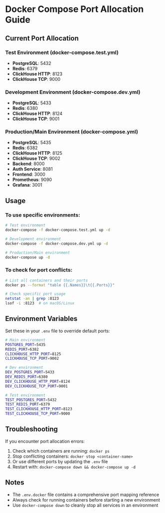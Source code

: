 # Docker Compose Port Allocation Guide

## Current Port Allocation

### Test Environment (docker-compose.test.yml)
- **PostgreSQL**: 5432
- **Redis**: 6379  
- **ClickHouse HTTP**: 8123
- **ClickHouse TCP**: 9000

### Development Environment (docker-compose.dev.yml)
- **PostgreSQL**: 5433
- **Redis**: 6380
- **ClickHouse HTTP**: 8124
- **ClickHouse TCP**: 9001

### Production/Main Environment (docker-compose.yml)
- **PostgreSQL**: 5435
- **Redis**: 6382
- **ClickHouse HTTP**: 8125
- **ClickHouse TCP**: 9002
- **Backend**: 8000
- **Auth Service**: 8081
- **Frontend**: 3000
- **Prometheus**: 9090
- **Grafana**: 3001

## Usage

### To use specific environments:

```bash
# Test environment
docker-compose -f docker-compose.test.yml up -d

# Development environment  
docker-compose -f docker-compose.dev.yml up -d

# Production/Main environment
docker-compose up -d
```

### To check for port conflicts:
```bash
# List all containers and their ports
docker ps --format "table {{.Names}}\t{{.Ports}}"

# Check specific port usage
netstat -an | grep :8123
lsof -i :8123  # on macOS/Linux
```

## Environment Variables

Set these in your `.env` file to override default ports:

```bash
# Main environment
POSTGRES_PORT=5435
REDIS_PORT=6382
CLICKHOUSE_HTTP_PORT=8125
CLICKHOUSE_TCP_PORT=9002

# Dev environment
DEV_POSTGRES_PORT=5433
DEV_REDIS_PORT=6380
DEV_CLICKHOUSE_HTTP_PORT=8124
DEV_CLICKHOUSE_TCP_PORT=9001

# Test environment
TEST_POSTGRES_PORT=5432
TEST_REDIS_PORT=6379
TEST_CLICKHOUSE_HTTP_PORT=8123
TEST_CLICKHOUSE_TCP_PORT=9000
```

## Troubleshooting

If you encounter port allocation errors:

1. Check which containers are running: `docker ps`
2. Stop conflicting containers: `docker stop <container-name>`
3. Or use different ports by updating the `.env` file
4. Restart with: `docker-compose down && docker-compose up -d`

## Notes

- The `.env.docker` file contains a comprehensive port mapping reference
- Always check for running containers before starting a new environment
- Use `docker-compose down` to cleanly stop all services in an environment